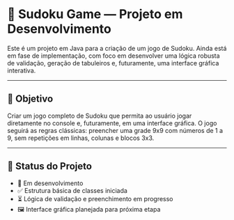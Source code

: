 # 🧩 Sudoku Game — Projeto em Desenvolvimento

Este é um projeto em Java para a criação de um jogo de Sudoku. Ainda está em fase de implementação, com foco em desenvolver uma lógica robusta de validação, geração de tabuleiros e, futuramente, uma interface gráfica interativa.

---

## 📌 Objetivo

Criar um jogo completo de Sudoku que permita ao usuário jogar diretamente no console e, futuramente, em uma interface gráfica. O jogo seguirá as regras clássicas: preencher uma grade 9x9 com números de 1 a 9, sem repetições em linhas, colunas e blocos 3x3.

---

## 🚧 Status do Projeto

- 🔨 Em desenvolvimento
- ✅ Estrutura básica de classes iniciada
- ⏳ Lógica de validação e preenchimento em progresso
- 🖼️ Interface gráfica planejada para próxima etapa
